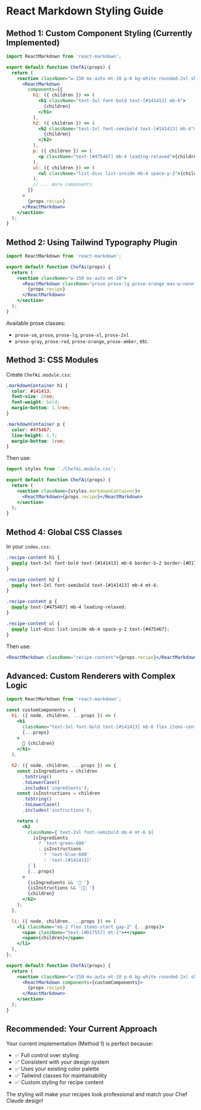 # React Markdown Styling Guide

## Method 1: Custom Component Styling (Currently Implemented)

```jsx
import ReactMarkdown from 'react-markdown';

export default function ChefAi(props) {
  return (
    <section className="w-150 mx-auto mt-10 p-6 bg-white rounded-2xl shadow-lg">
      <ReactMarkdown
        components={{
          h1: ({ children }) => (
            <h1 className="text-3xl font-bold text-[#141413] mb-6">
              {children}
            </h1>
          ),
          h2: ({ children }) => (
            <h2 className="text-2xl font-semibold text-[#141413] mb-4">
              {children}
            </h2>
          ),
          p: ({ children }) => (
            <p className="text-[#475467] mb-4 leading-relaxed">{children}</p>
          ),
          ul: ({ children }) => (
            <ul className="list-disc list-inside mb-4 space-y-2">{children}</ul>
          ),
          // ... more components
        }}
      >
        {props.recipe}
      </ReactMarkdown>
    </section>
  );
}
```

## Method 2: Using Tailwind Typography Plugin

```jsx
import ReactMarkdown from 'react-markdown';

export default function ChefAi(props) {
  return (
    <section className="w-150 mx-auto mt-10">
      <ReactMarkdown className="prose prose-lg prose-orange max-w-none">
        {props.recipe}
      </ReactMarkdown>
    </section>
  );
}
```

Available prose classes:

- `prose-sm`, `prose`, `prose-lg`, `prose-xl`, `prose-2xl`
- `prose-gray`, `prose-red`, `prose-orange`, `prose-amber`, etc.

## Method 3: CSS Modules

Create `ChefAi.module.css`:

```css
.markdownContainer h1 {
  color: #141413;
  font-size: 2rem;
  font-weight: bold;
  margin-bottom: 1.5rem;
}

.markdownContainer p {
  color: #475467;
  line-height: 1.7;
  margin-bottom: 1rem;
}
```

Then use:

```jsx
import styles from './ChefAi.module.css';

export default function ChefAi(props) {
  return (
    <section className={styles.markdownContainer}>
      <ReactMarkdown>{props.recipe}</ReactMarkdown>
    </section>
  );
}
```

## Method 4: Global CSS Classes

In your `index.css`:

```css
.recipe-content h1 {
  @apply text-3xl font-bold text-[#141413] mb-6 border-b-2 border-[#D17557] pb-2;
}

.recipe-content h2 {
  @apply text-2xl font-semibold text-[#141413] mb-4 mt-6;
}

.recipe-content p {
  @apply text-[#475467] mb-4 leading-relaxed;
}

.recipe-content ul {
  @apply list-disc list-inside mb-4 space-y-2 text-[#475467];
}
```

Then use:

```jsx
<ReactMarkdown className="recipe-content">{props.recipe}</ReactMarkdown>
```

## Advanced: Custom Renderers with Complex Logic

```jsx
import ReactMarkdown from 'react-markdown';

const customComponents = {
  h1: ({ node, children, ...props }) => (
    <h1
      className="text-3xl font-bold text-[#141413] mb-6 flex items-center gap-2"
      {...props}
    >
      🍳 {children}
    </h1>
  ),

  h2: ({ node, children, ...props }) => {
    const isIngredients = children
      .toString()
      .toLowerCase()
      .includes('ingredients');
    const isInstructions = children
      .toString()
      .toLowerCase()
      .includes('instructions');

    return (
      <h2
        className={`text-2xl font-semibold mb-4 mt-6 ${
          isIngredients
            ? 'text-green-600'
            : isInstructions
              ? 'text-blue-600'
              : 'text-[#141413]'
        }`}
        {...props}
      >
        {isIngredients && '🥬 '}
        {isInstructions && '👨‍🍳 '}
        {children}
      </h2>
    );
  },

  li: ({ node, children, ...props }) => (
    <li className="mb-2 flex items-start gap-2" {...props}>
      <span className="text-[#D17557] mt-1">•</span>
      <span>{children}</span>
    </li>
  ),
};

export default function ChefAi(props) {
  return (
    <section className="w-150 mx-auto mt-10 p-6 bg-white rounded-2xl shadow-lg">
      <ReactMarkdown components={customComponents}>
        {props.recipe}
      </ReactMarkdown>
    </section>
  );
}
```

## Recommended: Your Current Approach

Your current implementation (Method 1) is perfect because:

- ✅ Full control over styling
- ✅ Consistent with your design system
- ✅ Uses your existing color palette
- ✅ Tailwind classes for maintainability
- ✅ Custom styling for recipe content

The styling will make your recipes look professional and match your Chef Claude design!
